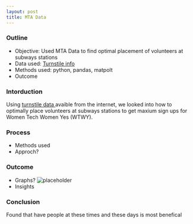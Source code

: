 ```yaml
---
layout: post
title: MTA Data 
---
```


### Outline 
* Objective: Used MTA Data to find optimal placement of volunteers at subways stations 
* Data used: [Turnstile info](http://web.mta.info/developers/turnstile.html)
* Methods used: python, pandas, matpolt 
* Outcome 

### Intorduction 
Using [turnstile data ](http://web.mta.info/developers/turnstile.html) avaible from the internet, we looked into how to optimally place volunteers at subways stations to get maxium sign ups for Women Tech Women Yes (WTWY).

### Process
* Methods used 
* Approch? 

### Outcome
* Graphs?
![placeholder](http://placehold.it/400x200 "Medium example image")
* Insights 

### Conclusion
Found that have people at these times and these days is most benefical 